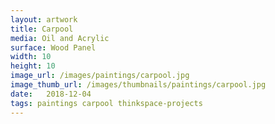 ```yaml
---
layout: artwork
title: Carpool
media: Oil and Acrylic
surface: Wood Panel
width: 10
height: 10
image_url: /images/paintings/carpool.jpg
image_thumb_url: /images/thumbnails/paintings/carpool.jpg
date:   2018-12-04
tags: paintings carpool thinkspace-projects
---
```

